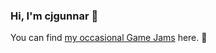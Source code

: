 ### Hi, I'm cjgunnar 👋

You can find [my occasional Game Jams](https://itch.io/c/1047096/games-ive-worked-on) here. 👾

<!--
**cjgunnar/cjgunnar** is a ✨ _special_ ✨ repository because its `README.md` (this file) appears on your GitHub profile.

Here are some ideas to get you started:

- 🔭 I’m currently working on ...
- 🌱 I’m currently learning ...
- 👯 I’m looking to collaborate on ...
- 🤔 I’m looking for help with ...
- 💬 Ask me about ...
- 📫 How to reach me: ...
- 😄 Pronouns: ...
- ⚡ Fun fact: ...
-->
